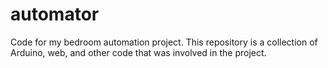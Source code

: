 # automator
Code for my bedroom automation project.
This repository is a collection of Arduino, web, and other code that was involved in the project.
